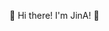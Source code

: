 

👋 Hi there! I'm JinA! 👀
<!---
ardor-crown/ardor-crown is a ✨ special ✨ repository because its `README.md` (this file) appears on your GitHub profile.
You can click the Preview link to take a look at your changes.
--->
